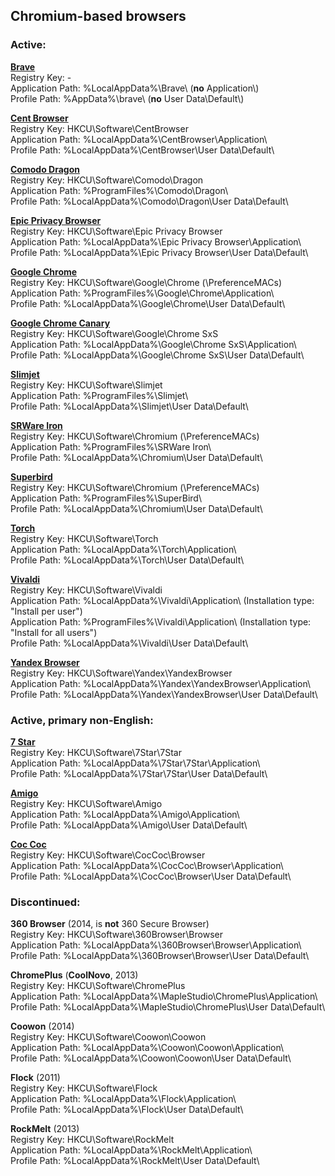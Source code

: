 ## Chromium-based browsers ##

### Active: ####

**[Brave](https://brave.com)**  
Registry Key: -  
Application Path: %LocalAppData%\\Brave\\ (**no** Application\\)  
Profile Path: %AppData%\\brave\\ (**no** User Data\\Default\\)

**[Cent Browser](https://www.centbrowser.com)**  
Registry Key: HKCU\\Software\\CentBrowser  
Application Path: %LocalAppData%\\CentBrowser\\Application\\  
Profile Path: %LocalAppData%\\CentBrowser\\User Data\\Default\\

**[Comodo Dragon](https://www.comodo.com/home/browsers-toolbars/browser.php)**  
Registry Key: HKCU\\Software\\Comodo\\Dragon  
Application Path: %ProgramFiles%\\Comodo\\Dragon\\  
Profile Path: %LocalAppData%\\Comodo\\Dragon\\User Data\\Default\\

**[Epic Privacy Browser](https://www.epicbrowser.com)**  
Registry Key: HKCU\\Software\\Epic Privacy Browser  
Application Path: %LocalAppData%\\Epic Privacy Browser\\Application\\  
Profile Path: %LocalAppData%\\Epic Privacy Browser\\User Data\\Default\\

**[Google Chrome](https://www.google.com/chrome/)**  
Registry Key: HKCU\\Software\\Google\\Chrome (\\PreferenceMACs)  
Application Path: %ProgramFiles%\\Google\\Chrome\\Application\\  
Profile Path: %LocalAppData%\\Google\\Chrome\\User Data\\Default\\

**[Google Chrome Canary](https://www.google.com/chrome/browser/canary.html)**  
Registry Key: HKCU\\Software\\Google\\Chrome SxS  
Application Path: %LocalAppData%\\Google\\Chrome SxS\\Application\\  
Profile Path: %LocalAppData%\\Google\\Chrome SxS\\User Data\\Default\\

**[Slimjet](https://www.slimjet.com)**  
Registry Key: HKCU\\Software\\Slimjet  
Application Path: %ProgramFiles%\\Slimjet\\  
Profile Path: %LocalAppData%\\Slimjet\\User Data\\Default\\

**[SRWare Iron](https://www.srware.net)**  
Registry Key: HKCU\\Software\\Chromium (\\PreferenceMACs)  
Application Path: %ProgramFiles%\\SRWare Iron\\  
Profile Path: %LocalAppData%\\Chromium\\User Data\\Default\\

**[Superbird](http://superbird-browser.com)**  
Registry Key: HKCU\\Software\\Chromium (\\PreferenceMACs)  
Application Path: %ProgramFiles%\\SuperBird\\  
Profile Path: %LocalAppData%\\Chromium\\User Data\\Default\\

**[Torch](https://torchbrowser.com)**  
Registry Key: HKCU\\Software\\Torch  
Application Path: %LocalAppData%\\Torch\\Application\\  
Profile Path: %LocalAppData%\\Torch\\User Data\\Default\\

**[Vivaldi](https://vivaldi.com)**  
Registry Key: HKCU\\Software\\Vivaldi  
Application Path: %LocalAppData%\\Vivaldi\\Application\\ (Installation type: "Install per user")  
Application Path: %ProgramFiles%\\Vivaldi\\Application\\ (Installation type: "Install for all users")  
Profile Path: %LocalAppData%\\Vivaldi\\User Data\\Default\\

**[Yandex Browser](https://browser.yandex.com)**  
Registry Key: HKCU\\Software\\Yandex\\YandexBrowser  
Application Path: %LocalAppData%\\Yandex\\YandexBrowser\\Application\\  
Profile Path: %LocalAppData%\\Yandex\\YandexBrowser\\User Data\\Default\\

### Active, primary non-English: ###

**[7 Star](http://www.qixing123.com)**  
Registry Key: HKCU\\Software\\7Star\\7Star  
Application Path: %LocalAppData%\\7Star\\7Star\\Application\\  
Profile Path: %LocalAppData%\\7Star\\7Star\\User Data\\Default\\

**[Amigo](https://amigo.mail.ru)**  
Registry Key: HKCU\\Software\\Amigo  
Application Path: %LocalAppData%\\Amigo\\Application\\  
Profile Path: %LocalAppData%\\Amigo\\User Data\\Default\\

**[Coc Coc](https://coccoc.com)**  
Registry Key: HKCU\\Software\\CocCoc\\Browser  
Application Path: %LocalAppData%\\CocCoc\\Browser\\Application\\  
Profile Path: %LocalAppData%\\CocCoc\\Browser\\User Data\\Default\\

### Discontinued: ###

**360 Browser** (2014, is **not** 360 Secure Browser)  
Registry Key: HKCU\\Software\\360Browser\\Browser  
Application Path: %LocalAppData%\\360Browser\\Browser\\Application\\  
Profile Path: %LocalAppData%\\360Browser\\Browser\\User Data\\Default\\

**ChromePlus** (**CoolNovo**, 2013)  
Registry Key: HKCU\\Software\\ChromePlus  
Application Path: %LocalAppData%\\MapleStudio\\ChromePlus\\Application\\  
Profile Path: %LocalAppData%\\MapleStudio\\ChromePlus\\User Data\\Default\\

**Coowon** (2014)  
Registry Key: HKCU\\Software\\Coowon\\Coowon  
Application Path: %LocalAppData%\\Coowon\\Coowon\\Application\\  
Profile Path: %LocalAppData%\\Coowon\\Coowon\\User Data\\Default\\

**Flock** (2011)  
Registry Key: HKCU\\Software\\Flock  
Application Path: %LocalAppData%\\Flock\\Application\\  
Profile Path: %LocalAppData%\\Flock\\User Data\\Default\\

**RockMelt** (2013)  
Registry Key: HKCU\\Software\\RockMelt  
Application Path: %LocalAppData%\\RockMelt\\Application\\  
Profile Path: %LocalAppData%\\RockMelt\\User Data\\Default\\
